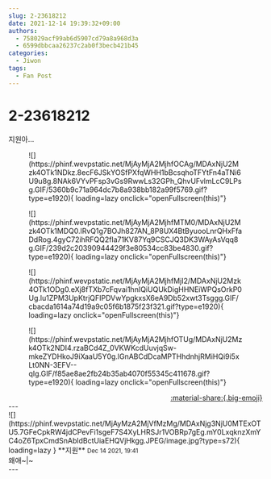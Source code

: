 ```yaml
---
slug: 2-23618212
date: 2021-12-14 19:39:32+09:00
authors:
  - 758029acf99ab6d5907cd79a8a968d3a
  - 6599dbbcaa26237c2ab0f3becb421b45
categories:
  - Jiwon
tags:
  - Fan Post
---
```


# 2-23618212

<div class="post-container" markdown="1">
<div class="content-container md-sidebar__scrollwrap" markdown="1">

지원아...
<figure markdown="1">
![](https://phinf.wevpstatic.net/MjAyMjA2MjhfOCAg/MDAxNjU2Mzk4OTk1NDkz.8ecF6JSkYOSfPXfqWHH1bBcsqhoTFYtFn4aTNi6U9u8g.8NAk6VYvPFsp3vGs9RwwLs32GPh_QhvUFvlmLcC9LPsg.GIF/5360b9c71a964dc7b8a938bb182a99f5769.gif?type=e1920){ loading=lazy onclick="openFullscreen(this)"}
</figure>

<figure markdown="1">
![](https://phinf.wevpstatic.net/MjAyMjA2MjhfMTM0/MDAxNjU2Mzk4OTk1MDQ0.lRvQ1g7BOJh827AN_8P8UX4BtByuooLnrQHxFfaDdRog.4gyC72ihRFQQ2fla71KV87Yq9CSCJQ3DK3WAyAsVqq8g.GIF/239d2c20390944429f3e80534cc83be4830.gif?type=e1920){ loading=lazy onclick="openFullscreen(this)"}
</figure>

<figure markdown="1">
![](https://phinf.wevpstatic.net/MjAyMjA2MjhfMjI2/MDAxNjU2Mzk4OTk1ODg0.eXj8fTXb7cFqvai1hnIQiUQUkDigHHNEiWPQsOrkP0Ug.lu1ZPM3UpKtrjQFIPDVwYpgkxsX6eA9Db52xwt3Tsggg.GIF/cbacda1614a74d19a9c05f6b1875f23f321.gif?type=e1920){ loading=lazy onclick="openFullscreen(this)"}
</figure>

<figure markdown="1">
![](https://phinf.wevpstatic.net/MjAyMjA2MjhfOTUg/MDAxNjU2Mzk4OTk2NDI4.rzaBCd4Z_0VKWKcdUuvjqSw-mkeZYDHkoJ9iXaaU5Y0g.lGnABCdDcaMPTHhdnhjRMiHQi9i5xLt0NN-3EFV--qIg.GIF/f85ae8ae2fb24b35ab4070f55345c411678.gif?type=e1920){ loading=lazy onclick="openFullscreen(this)"}
</figure>


</div>
</div>

<div style="text-align: right;" markdown="1">
<a href="https://weverse.io/fromis9/fanpost/2-23618212" style="text-align: right;">:material-share:{.big-emoji}</a>
</div>
---

<div class="comments-container md-sidebar__scrollwrap" markdown="1">
<div class="comment" markdown="1">
<div class='id-container' markdown="1">
![](https://phinf.wevpstatic.net/MjAyMzA2MjVfMzMg/MDAxNjg3NjU0MTExOTU5.7GFeCpkRW4jdCPevFi1sgeF7S4XyLHRSJr1VOBRp7gEg.mY0LxqknzXmYC4oZ6TpxCmdSnAbldBctUiaEHQVjHkgg.JPEG/image.jpg?type=s72){ loading=lazy }
**<span class="artist">지원</span>** <small>Dec 14 2021, 19:41</small><br>
</div>
<div class='comment-body' markdown="1">
왜애~|~
</div>
</div>
</div>
---
